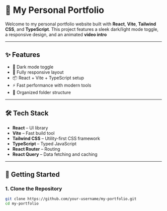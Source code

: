# 🚀 My Personal Portfolio

Welcome to my personal portfolio website built with **React**, **Vite**, **Tailwind CSS**, and **TypeScript**. This project features a sleek dark/light mode toggle, a responsive design, and an animated **video intro** 


---

## ✨ Features

- 🌙 Dark mode toggle
- 📱 Fully responsive layout
- 📦 React + Vite + TypeScript setup
- ⚡ Fast performance with modern tools
- 📁 Organized folder structure



---

## 🛠️ Tech Stack

- **React** – UI library
- **Vite** – Fast build tool
- **Tailwind CSS** – Utility-first CSS framework
- **TypeScript** – Typed JavaScript
- **React Router** – Routing
- **React Query** – Data fetching and caching

---

## 🚦 Getting Started

### 1. Clone the Repository

```bash
git clone https://github.com/your-username/my-portfolio.git
cd my-portfolio
